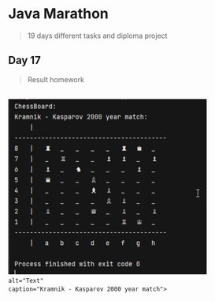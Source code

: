 # Java Marathon 

> 19 days different tasks and diploma project 

## Day 17 
> Result homework

<p  align="left">
<code>
<img 
width="80%" 
title="ChessBoard" 
src="/files/chessBoard.png">
alt="Тext"
caption="Kramnik - Kasparov 2000 year match">
</code>
</p>
